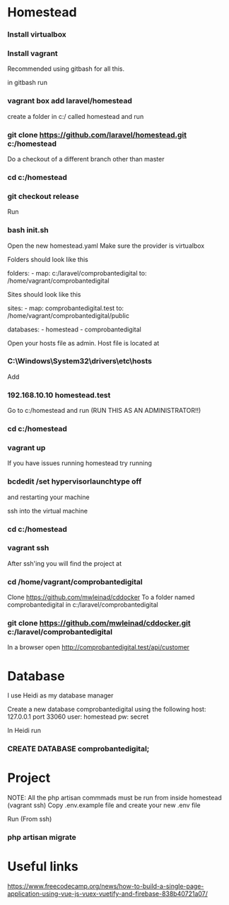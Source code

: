 # Homestead

### Install virtualbox
### Install vagrant

Recommended using gitbash for all this.

in gitbash run
### vagrant box add laravel/homestead

create a folder in c:/ called homestead and run

### git clone https://github.com/laravel/homestead.git c:/homestead

Do a checkout of a different branch other than master
### cd c:/homestead
### git checkout release

Run 
### bash init.sh

Open the new homestead.yaml
Make sure the provider is virtualbox

Folders should look like this

folders:
    - map: c:/laravel/comprobantedigital
      to: /home/vagrant/comprobantedigital

Sites should look like this

sites:
    - map: comprobantedigital.test
      to: /home/vagrant/comprobantedigital/public

databases:
    - homestead
    - comprobantedigital

Open your hosts file as admin. Host file is located at
### C:\Windows\System32\drivers\etc\hosts

Add
### 192.168.10.10  homestead.test

Go to c:/homestead and run (RUN THIS AS AN ADMINISTRATOR!!)
### cd c:/homestead
### vagrant up

If you have issues running homestead try running
### bcdedit /set hypervisorlaunchtype off
and restarting your machine

ssh into the virtual machine
### cd c:/homestead
### vagrant ssh

After ssh'ing you will find the project at
### cd /home/vagrant/comprobantedigital

Clone https://github.com/mwleinad/cddocker
To a folder named comprobantedigital in c:/laravel/comprobantedigital

### git clone https://github.com/mwleinad/cddocker.git c:/laravel/comprobantedigital

In a browser open http://comprobantedigital.test/api/customer

# Database

I use Heidi as my database manager

Create a new database comprobantedigital using the following 
host: 127.0.0.1 
port 33060 
user: homestead
pw: secret

In Heidi run 
### CREATE DATABASE comprobantedigital;

# Project

NOTE: All the php artisan commmads must be run from inside homestead (vagrant ssh)
Copy .env.example file and create your new .env file

Run (From ssh)
### php artisan migrate

# Useful links 
https://www.freecodecamp.org/news/how-to-build-a-single-page-application-using-vue-js-vuex-vuetify-and-firebase-838b40721a07/









